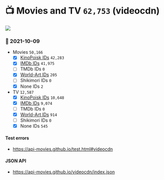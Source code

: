 # :tv: Movies and TV `62,753` (videocdn)

<a href="https://API-Movies.github.io"><img src="https://API-Movies.github.io/banner.png?cache"></a>

### :date: 2021-10-09
- Movies `50,166`
  - [x] <a href="https://API-Movies.github.io/videocdn/movie_kinopoisk_ids.json">KinoPoisk IDs</a> `42,283`
  - [x] <a href="https://API-Movies.github.io/videocdn/movie_imdb_ids.json">IMDb IDs</a> `41,975`
  - [ ] TMDb IDs `0`
  - [x] <a href="https://API-Movies.github.io/videocdn/movie_world_art_ids.json">World-Art IDs</a> `205`
  - [ ] Shikimori IDs `0`
  - [x] None IDs `2`
- TV `12,587`
  - [x] <a href="https://API-Movies.github.io/videocdn/tv_kinopoisk_ids.json">KinoPoisk IDs</a> `10,648`
  - [x] <a href="https://API-Movies.github.io/videocdn/tv_imdb_ids.json">IMDb IDs</a> `9,074`
  - [ ] TMDb IDs `0`
  - [x] <a href="https://API-Movies.github.io/videocdn/tv_world_art_ids.json">World-Art IDs</a> `914`
  - [ ] Shikimori IDs `0`
  - [x] None IDs `545`
#### Test errors
- <a href='https://api-movies.github.io/test.html#videocdn'>https://api-movies.github.io/test.html#videocdn</a>
#### JSON API
- <a href='https://api-movies.github.io/videocdn/index.json'>https://api-movies.github.io/videocdn/index.json</a>
